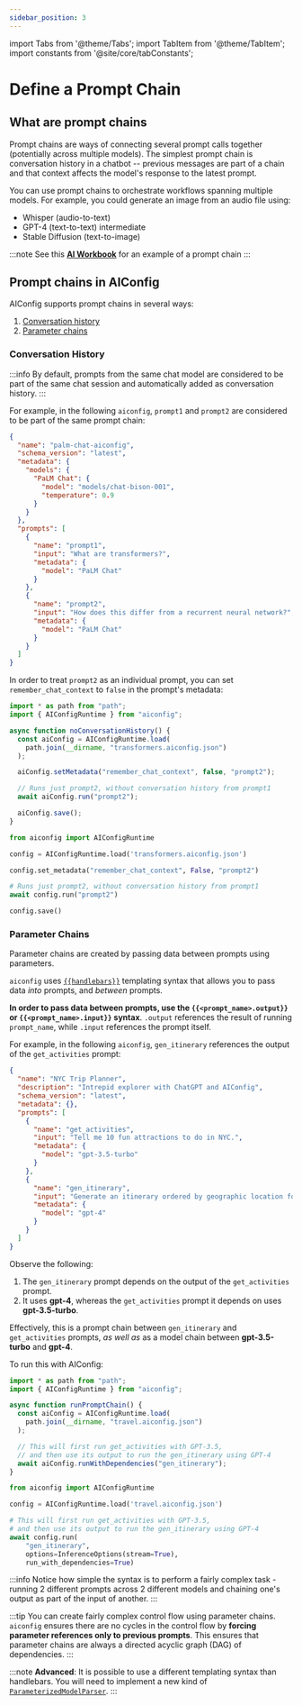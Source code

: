 ```yaml
---
sidebar_position: 3
---
```


import Tabs from '@theme/Tabs';
import TabItem from '@theme/TabItem';
import constants from '@site/core/tabConstants';

# Define a Prompt Chain

## What are prompt chains

Prompt chains are ways of connecting several prompt calls together (potentially across multiple models). The simplest prompt chain is conversation history in a chatbot -- previous messages are part of a chain and that context affects the model's response to the latest prompt.

You can use prompt chains to orchestrate workflows spanning multiple models. For example, you could generate an image from an audio file using:

- Whisper (audio-to-text)
- GPT-4 (text-to-text) intermediate
- Stable Diffusion (text-to-image)

:::note
See this [**AI Workbook**](https://lastmileai.dev/workbooks/clkoo1u0w00r9phw1jgymo5fi) for an example of a prompt chain
:::

## Prompt chains in AIConfig

AIConfig supports prompt chains in several ways:

1. [Conversation history](#conversation-history)
2. [Parameter chains](#parameter-chains)

### Conversation History

:::info
By default, prompts from the same chat model are considered to be part of the same chat session and automatically added as conversation history.
:::

For example, in the following `aiconfig`, `prompt1` and `prompt2` are considered to be part of the same prompt chain:

```json title="transformers.aiconfig.json"
{
  "name": "palm-chat-aiconfig",
  "schema_version": "latest",
  "metadata": {
    "models": {
      "PaLM Chat": {
        "model": "models/chat-bison-001",
        "temperature": 0.9
      }
    }
  },
  "prompts": [
    {
      "name": "prompt1",
      "input": "What are transformers?",
      "metadata": {
        "model": "PaLM Chat"
      }
    },
    {
      "name": "prompt2",
      "input": "How does this differ from a recurrent neural network?",
      "metadata": {
        "model": "PaLM Chat"
      }
    }
  ]
}
```

In order to treat `prompt2` as an individual prompt, you can set `remember_chat_context` to `false` in the prompt's metadata:

<Tabs groupId="aiconfig-language" queryString defaultValue={constants.defaultAIConfigLanguage} values={constants.aiConfigLanguages}>
<TabItem value="node">

```typescript title="app.ts"
import * as path from "path";
import { AIConfigRuntime } from "aiconfig";

async function noConversationHistory() {
  const aiConfig = AIConfigRuntime.load(
    path.join(__dirname, "transformers.aiconfig.json")
  );

  aiConfig.setMetadata("remember_chat_context", false, "prompt2");

  // Runs just prompt2, without conversation history from prompt1
  await aiConfig.run("prompt2");

  aiConfig.save();
}
```

</TabItem>
<TabItem value="python">

```python title="app.py"
from aiconfig import AIConfigRuntime

config = AIConfigRuntime.load('transformers.aiconfig.json')

config.set_metadata("remember_chat_context", False, "prompt2")

# Runs just prompt2, without conversation history from prompt1
await config.run("prompt2")

config.save()
```

</TabItem>
</Tabs>

### Parameter Chains

Parameter chains are created by passing data between prompts using parameters.

`aiconfig` uses [`{{handlebars}}`](https://handlebarsjs.com/) templating syntax that allows you to pass data _into_ prompts, and _between_ prompts.

**In order to pass data between prompts, use the `{{<prompt_name>.output}}` or `{{<prompt_name>.input}}` syntax**. `.output` references the result of running `prompt_name`, while `.input` references the prompt itself.

For example, in the following `aiconfig`, `gen_itinerary` references the output of the `get_activities` prompt:

```json title="travel.aiconfig.json"
{
  "name": "NYC Trip Planner",
  "description": "Intrepid explorer with ChatGPT and AIConfig",
  "schema_version": "latest",
  "metadata": {},
  "prompts": [
    {
      "name": "get_activities",
      "input": "Tell me 10 fun attractions to do in NYC.",
      "metadata": {
        "model": "gpt-3.5-turbo"
      }
    },
    {
      "name": "gen_itinerary",
      "input": "Generate an itinerary ordered by geographic location for these activities: {{get_activities.output}}.",
      "metadata": {
        "model": "gpt-4"
      }
    }
  ]
}
```

Observe the following:

1. The `gen_itinerary` prompt depends on the output of the `get_activities` prompt.
2. It uses **gpt-4**, whereas the `get_activities` prompt it depends on uses **gpt-3.5-turbo**.

Effectively, this is a prompt chain between `gen_itinerary` and `get_activities` prompts, _as well as_ as a model chain between **gpt-3.5-turbo** and **gpt-4**.

To run this with AIConfig:

<Tabs groupId="aiconfig-language" queryString defaultValue={constants.defaultAIConfigLanguage} values={constants.aiConfigLanguages}>
<TabItem value="node">

```typescript
import * as path from "path";
import { AIConfigRuntime } from "aiconfig";

async function runPromptChain() {
  const aiConfig = AIConfigRuntime.load(
    path.join(__dirname, "travel.aiconfig.json")
  );

  // This will first run get_activities with GPT-3.5,
  // and then use its output to run the gen_itinerary using GPT-4
  await aiConfig.runWithDependencies("gen_itinerary");
}
```

</TabItem>
<TabItem value="python">

```python
from aiconfig import AIConfigRuntime

config = AIConfigRuntime.load('travel.aiconfig.json')

# This will first run get_activities with GPT-3.5,
# and then use its output to run the gen_itinerary using GPT-4
await config.run(
    "gen_itinerary",
    options=InferenceOptions(stream=True),
    run_with_dependencies=True)
```

</TabItem>
</Tabs>

:::info
Notice how simple the syntax is to perform a fairly complex task - running 2 different prompts across 2 different models and chaining one's output as part of the input of another.
:::

:::tip
You can create fairly complex control flow using parameter chains. `aiconfig` ensures there are no cycles in the control flow by **forcing parameter references only to previous prompts**. This ensures that parameter chains are always a directed acyclic graph (DAG) of dependencies.
:::

:::note
**Advanced**: It is possible to use a different templating syntax than handlebars. You will need to implement a new kind of [`ParameterizedModelParser`](https://github.com/lastmile-ai/aiconfig/blob/main/python/src/aiconfig/default_parsers/parameterized_model_parser.py).
:::
